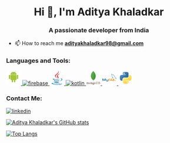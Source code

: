 <h1 align="center">Hi 👋, I'm Aditya Khaladkar</h1>
<h3 align="center">A passionate developer from India</h3>

- 📫 How to reach me **adityakhaladkar98@gmail.com**


<h3 align="left">Languages and Tools:</h3>
<p align="left"> <a href="https://developer.android.com" target="_blank"> <img src="https://raw.githubusercontent.com/devicons/devicon/master/icons/android/android-original-wordmark.svg" alt="android" width="40" height="40"/> </a> <a href="https://firebase.google.com/" target="_blank"> <img src="https://www.vectorlogo.zone/logos/firebase/firebase-icon.svg" alt="firebase" width="40" height="40"/> </a> <a href="https://www.java.com" target="_blank"> <img src="https://raw.githubusercontent.com/devicons/devicon/master/icons/java/java-original.svg" alt="java" width="40" height="40"/> </a> <a href="https://kotlinlang.org" target="_blank"> <img src="https://www.vectorlogo.zone/logos/kotlinlang/kotlinlang-icon.svg" alt="kotlin" width="40" height="40"/> </a> <a href="https://www.mongodb.com/" target="_blank"> <img src="https://raw.githubusercontent.com/devicons/devicon/master/icons/mongodb/mongodb-original-wordmark.svg" alt="mongodb" width="40" height="40"/> </a> <a href="https://www.mysql.com/" target="_blank"> <img src="https://raw.githubusercontent.com/devicons/devicon/master/icons/mysql/mysql-original-wordmark.svg" alt="mysql" width="40" height="40"/> </a> <a href="https://www.python.org" target="_blank"> <img src="https://raw.githubusercontent.com/devicons/devicon/master/icons/python/python-original.svg" alt="python" width="40" height="40"/> </a> </p>
<h3 align="left">Contact Me: </h3>
<p align="left"> <a href="https://in.linkedin.com/in/aditya-khaladkar-bb454b204" target="_blank"> <img src="https://img.shields.io/badge/LinkedIn-0077B5?style=for-the-badge&logo=linkedin&logoColor=white" alt="linkedin" width="120" height="40"/>
  
[![Aditya Khaladkar's GitHub stats](https://github-readme-stats.vercel.app/api?username=Aditya-Khaladkar)](https://github.com/Aditya-Khaladkar/github-readme-stats)
  
[![Top Langs](https://github-readme-stats.vercel.app/api/top-langs/?username=Aditya-Khaladkar&layout=compact)](https://github.com/Aditya-Khaladkar/github-readme-stats)
